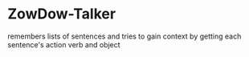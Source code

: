 # ZowDow-Talker
remembers lists of sentences and tries to gain context by getting each sentence's action verb and object

